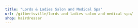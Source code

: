 ```yaml
---
title: "Lords & Ladies Salon and Medical Spa"
url: /gilbertsville/lords-and-ladies-salon-and-medical-spa/
shop: hairdresser
---
```

